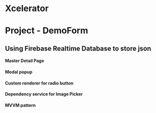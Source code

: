 # Xcelerator
# Project - DemoForm
## Using Firebase Realtime Database to store json
#### Master Detail Page
#### Modal popup
#### Custom renderer for radio button
#### Dependency service for Image Picker
#### MVVM pattern
